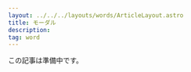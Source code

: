 ```yaml
---
layout: ../../../layouts/words/ArticleLayout.astro
title: モーダル
description:
tag: word
---
```


この記事は準備中です。